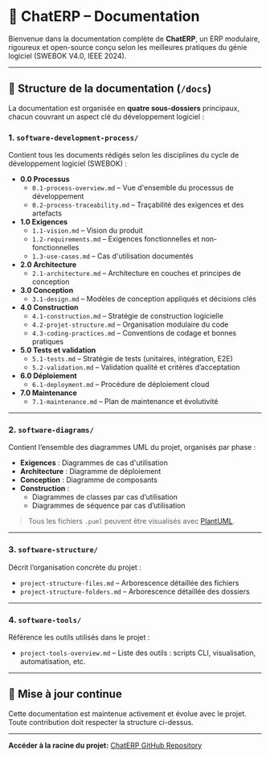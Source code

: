 ﻿# 📄 ChatERP – Documentation

Bienvenue dans la documentation complète de **ChatERP**, un ERP modulaire, rigoureux et open-source conçu selon les meilleures pratiques du génie logiciel (SWEBOK V4.0, IEEE 2024).

---

## 📁 Structure de la documentation (`/docs`)

La documentation est organisée en **quatre sous-dossiers** principaux, chacun couvrant un aspect clé du développement logiciel :

### 1. `software-development-process/`

Contient tous les documents rédigés selon les disciplines du cycle de développement logiciel (SWEBOK) :

- **0.0 Processus**
  - `0.1-process-overview.md` – Vue d'ensemble du processus de développement
  - `0.2-process-traceability.md` – Traçabilité des exigences et des artefacts
- **1.0 Exigences**
  - `1.1-vision.md` – Vision du produit
  - `1.2-requirements.md` – Exigences fonctionnelles et non-fonctionnelles
  - `1.3-use-cases.md` – Cas d'utilisation documentés
- **2.0 Architecture**
  - `2.1-architecture.md` – Architecture en couches et principes de conception
- **3.0 Conception**
  - `3.1-design.md` – Modèles de conception appliqués et décisions clés
- **4.0 Construction**
  - `4.1-construction.md` – Stratégie de construction logicielle
  - `4.2-projet-structure.md` – Organisation modulaire du code
  - `4.3-coding-practices.md` – Conventions de codage et bonnes pratiques
- **5.0 Tests et validation**
  - `5.1-tests.md` – Stratégie de tests (unitaires, intégration, E2E)
  - `5.2-validation.md` – Validation qualité et critères d’acceptation
- **6.0 Déploiement**
  - `6.1-deployment.md` – Procédure de déploiement cloud
- **7.0 Maintenance**
  - `7.1-maintenance.md` – Plan de maintenance et évolutivité

---

### 2. `software-diagrams/`

Contient l’ensemble des diagrammes UML du projet, organisés par phase :

- **Exigences** : Diagrammes de cas d'utilisation
- **Architecture** : Diagramme de déploiement
- **Conception** : Diagramme de composants
- **Construction** :
  - Diagrammes de classes par cas d’utilisation
  - Diagrammes de séquence par cas d’utilisation

> Tous les fichiers `.puml` peuvent être visualisés avec [PlantUML](https://plantuml.com/).

---

### 3. `software-structure/`

Décrit l’organisation concrète du projet :

- `project-structure-files.md` – Arborescence détaillée des fichiers
- `project-structure-folders.md` – Arborescence détaillée des dossiers

---

### 4. `software-tools/`

Référence les outils utilisés dans le projet :

- `project-tools-overview.md` – Liste des outils : scripts CLI, visualisation, automatisation, etc.

---

## 🔁 Mise à jour continue

Cette documentation est maintenue activement et évolue avec le projet.  
Toute contribution doit respecter la structure ci-dessus.

---

**Accéder à la racine du projet:** [ChatERP GitHub Repository](../../)
